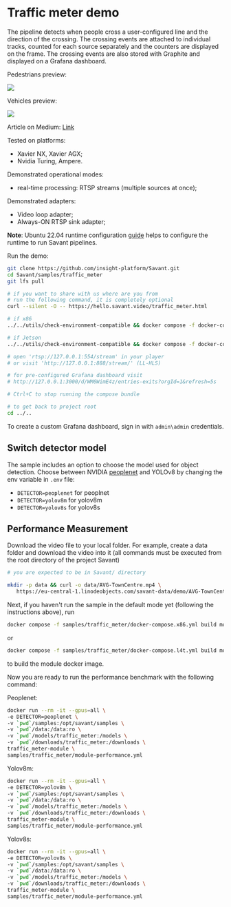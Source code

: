 # Traffic meter demo

The pipeline detects when people cross a user-configured line and the direction of the crossing. The crossing events are attached to individual tracks, counted for each source separately and the counters are displayed on the frame. The crossing events are also stored with Graphite and displayed on a Grafana dashboard.

Pedestrians preview:

![](assets/traffic-meter-loop.webp)

Vehicles preview:

![](assets/road-traffic-loop.webp)

Article on Medium: [Link](https://blog.savant-ai.io/efficient-city-traffic-metering-with-peoplenet-yolov8-savant-and-grafana-at-scale-d6f162afe883?source=friends_link&sk=ab96c5ef3c173902559f213849dede9b)

Tested on platforms:

- Xavier NX, Xavier AGX;
- Nvidia Turing, Ampere.

Demonstrated operational modes:

- real-time processing: RTSP streams (multiple sources at once);

Demonstrated adapters:
- Video loop adapter;
- Always-ON RTSP sink adapter;

**Note**: Ubuntu 22.04 runtime configuration [guide](../../docs/runtime-configuration.md) helps to configure the runtime to run Savant pipelines.

Run the demo:

```bash
git clone https://github.com/insight-platform/Savant.git
cd Savant/samples/traffic_meter
git lfs pull

# if you want to share with us where are you from
# run the following command, it is completely optional
curl --silent -O -- https://hello.savant.video/traffic_meter.html

# if x86
../../utils/check-environment-compatible && docker compose -f docker-compose.x86.yml up

# if Jetson
../../utils/check-environment-compatible && docker compose -f docker-compose.l4t.yml up

# open 'rtsp://127.0.0.1:554/stream' in your player
# or visit 'http://127.0.0.1:888/stream/' (LL-HLS)

# for pre-configured Grafana dashboard visit
# http://127.0.0.1:3000/d/WM6WimE4z/entries-exits?orgId=1&refresh=5s

# Ctrl+C to stop running the compose bundle

# to get back to project root
cd ../..
```

To create a custom Grafana dashboard, sign in with `admin\admin` credentials.

## Switch detector model

The sample includes an option to choose the model used for object detection. Choose between NVIDIA [peoplenet](https://catalog.ngc.nvidia.com/orgs/nvidia/teams/tao/models/peoplenet) and YOLOv8 by changing the env variable in `.env` file:

- `DETECTOR=peoplenet` for peoplnet
- `DETECTOR=yolov8m` for yolov8m
- `DETECTOR=yolov8s` for yolov8s

## Performance Measurement

Download the video file to your local folder. For example, create a data folder and download the video into it (all commands must be executed from the root directory of the project Savant)

```bash
# you are expected to be in Savant/ directory

mkdir -p data && curl -o data/AVG-TownCentre.mp4 \
   https://eu-central-1.linodeobjects.com/savant-data/demo/AVG-TownCentre.mp4
```

Next, if you haven't run the sample in the default mode yet (following the instructions above), run

```bash
docker compose -f samples/traffic_meter/docker-compose.x86.yml build module
```

or

```bash
docker compose -f samples/traffic_meter/docker-compose.l4t.yml build module
```

to build the module docker image.

Now you are ready to run the performance benchmark with the following command:

Peoplenet:

```bash
docker run --rm -it --gpus=all \
-e DETECTOR=peoplenet \
-v `pwd`/samples:/opt/savant/samples \
-v `pwd`/data:/data:ro \
-v `pwd`/models/traffic_meter:/models \
-v `pwd`/downloads/traffic_meter:/downloads \
traffic_meter-module \
samples/traffic_meter/module-performance.yml
```

Yolov8m:

```bash
docker run --rm -it --gpus=all \
-e DETECTOR=yolov8m \
-v `pwd`/samples:/opt/savant/samples \
-v `pwd`/data:/data:ro \
-v `pwd`/models/traffic_meter:/models \
-v `pwd`/downloads/traffic_meter:/downloads \
traffic_meter-module \
samples/traffic_meter/module-performance.yml
```

Yolov8s:

```bash
docker run --rm -it --gpus=all \
-e DETECTOR=yolov8s \
-v `pwd`/samples:/opt/savant/samples \
-v `pwd`/data:/data:ro \
-v `pwd`/models/traffic_meter:/models \
-v `pwd`/downloads/traffic_meter:/downloads \
traffic_meter-module \
samples/traffic_meter/module-performance.yml
```